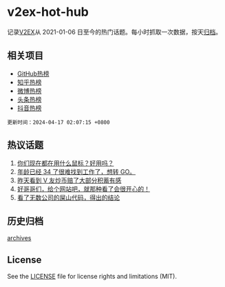 # v2ex-hot-hub

 记录[V2EX](https://www.v2ex.com/)从 2021-01-06 日至今的热门话题。每小时抓取一次数据，按天[归档](archives)。
 
 ## 相关项目

- [GitHub热榜](https://github.com/it985/github-hot-hub)
- [知乎热榜](https://github.com/it985/zhihu-hot-hub)
- [微博热榜](https://github.com/it985/weibo-hot-hub)
- [头条热榜](https://github.com/it985/toutiao-hot-hub)
- [抖音热榜](https://github.com/it985/douyin-hot-hub)


 `更新时间：2024-04-17 02:07:15 +0800`

## 热议话题

1. [你们现在都在用什么鼠标？好用吗？](https://www.v2ex.com/t/1032790)
1. [年龄已经 34 了很难找到工作了，想转 GO。](https://www.v2ex.com/t/1032851)
1. [昨天看到 V 友炒币赔了大部分积蓄有感](https://www.v2ex.com/t/1032819)
1. [好哥哥们，给个网站吧，就那种看了会很开心的！](https://www.v2ex.com/t/1032821)
1. [看了无数公司的屎山代码，得出的结论](https://www.v2ex.com/t/1032943)

## 历史归档

[archives](archives)

## License

See the [LICENSE](LICENSE) file for license rights and limitations (MIT).
